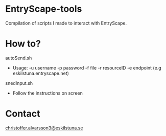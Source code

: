 # EntryScape-tools
Compilation of scripts I made to interact with EntryScape.


# How to?
autoSend.sh
- Usage: -u username -p password -f file -r resourceID -e endpoint (e.g eskilstuna.entryscape.net)

snedInput.sh
- Follow the instructions on screen




# Contact
christoffer.alvarsson3@eskilstuna.se
